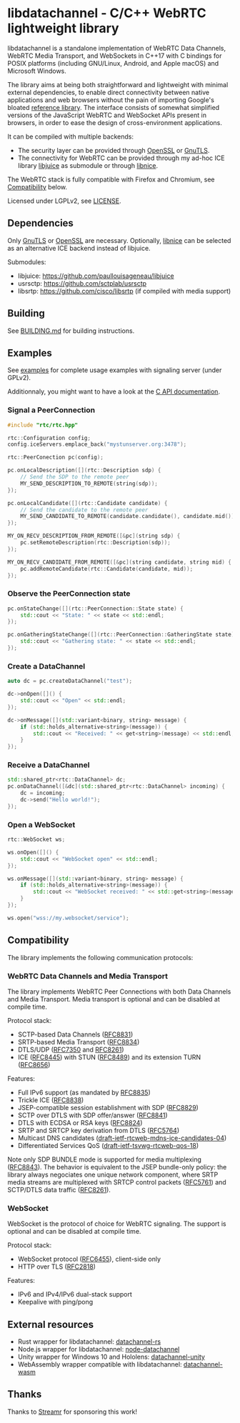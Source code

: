 # libdatachannel - C/C++ WebRTC lightweight library

libdatachannel is a standalone implementation of WebRTC Data Channels, WebRTC Media Transport, and WebSockets in C++17 with C bindings for POSIX platforms (including GNU/Linux, Android, and Apple macOS) and Microsoft Windows.

The library aims at being both straightforward and lightweight with minimal external dependencies, to enable direct connectivity between native applications and web browsers without the pain of importing Google's bloated [reference library](https://webrtc.googlesource.com/src/). The interface consists of somewhat simplified versions of the JavaScript WebRTC and WebSocket APIs present in browsers, in order to ease the design of cross-environment applications.

It can be compiled with multiple backends:
- The security layer can be provided through [OpenSSL](https://www.openssl.org/) or [GnuTLS](https://www.gnutls.org/).
- The connectivity for WebRTC can be provided through my ad-hoc ICE library [libjuice](https://github.com/paullouisageneau/libjuice) as submodule or through [libnice](https://github.com/libnice/libnice).

The WebRTC stack is fully compatible with Firefox and Chromium, see [Compatibility](#Compatibility) below.

Licensed under LGPLv2, see [LICENSE](https://github.com/paullouisageneau/libdatachannel/blob/master/LICENSE).

## Dependencies

Only [GnuTLS](https://www.gnutls.org/) or [OpenSSL](https://www.openssl.org/) are necessary. Optionally, [libnice](https://nice.freedesktop.org/) can be selected as an alternative ICE backend instead of libjuice.

Submodules:
- libjuice: https://github.com/paullouisageneau/libjuice
- usrsctp: https://github.com/sctplab/usrsctp
- libsrtp: https://github.com/cisco/libsrtp (if compiled with media support)

## Building

See [BUILDING.md](https://github.com/paullouisageneau/libdatachannel/blob/master/BUILDING.md) for building instructions.

## Examples

See [examples](https://github.com/paullouisageneau/libdatachannel/blob/master/examples/) for complete usage examples with signaling server (under GPLv2).

Additionnaly, you might want to have a look at the [C API documentation](https://github.com/paullouisageneau/libdatachannel/blob/master/DOC.md).

### Signal a PeerConnection

```cpp
#include "rtc/rtc.hpp"
```

```cpp
rtc::Configuration config;
config.iceServers.emplace_back("mystunserver.org:3478");

rtc::PeerConection pc(config);

pc.onLocalDescription([](rtc::Description sdp) {
    // Send the SDP to the remote peer
    MY_SEND_DESCRIPTION_TO_REMOTE(string(sdp));
});

pc.onLocalCandidate([](rtc::Candidate candidate) {
    // Send the candidate to the remote peer
    MY_SEND_CANDIDATE_TO_REMOTE(candidate.candidate(), candidate.mid());
});

MY_ON_RECV_DESCRIPTION_FROM_REMOTE([&pc](string sdp) {
    pc.setRemoteDescription(rtc::Description(sdp));
});

MY_ON_RECV_CANDIDATE_FROM_REMOTE([&pc](string candidate, string mid) {
    pc.addRemoteCandidate(rtc::Candidate(candidate, mid));
});
```

### Observe the PeerConnection state

```cpp
pc.onStateChange([](rtc::PeerConnection::State state) {
    std::cout << "State: " << state << std::endl;
});

pc.onGatheringStateChange([](rtc::PeerConnection::GatheringState state) {
    std::cout << "Gathering state: " << state << std::endl;
});
```

### Create a DataChannel

```cpp
auto dc = pc.createDataChannel("test");

dc->onOpen([]() {
    std::cout << "Open" << std::endl;
});

dc->onMessage([](std::variant<binary, string> message) {
    if (std::holds_alternative<string>(message)) {
        std::cout << "Received: " << get<string>(message) << std::endl;
    }
});
```

### Receive a DataChannel

```cpp
std::shared_ptr<rtc::DataChannel> dc;
pc.onDataChannel([&dc](std::shared_ptr<rtc::DataChannel> incoming) {
    dc = incoming;
    dc->send("Hello world!");
});
```

### Open a WebSocket

```cpp
rtc::WebSocket ws;

ws.onOpen([]() {
    std::cout << "WebSocket open" << std::endl;
});

ws.onMessage([](std::variant<binary, string> message) {
    if (std::holds_alternative<string>(message)) {
        std::cout << "WebSocket received: " << std::get<string>(message) << endl;
    }
});

ws.open("wss://my.websocket/service");
```

## Compatibility

The library implements the following communication protocols:

### WebRTC Data Channels and Media Transport

The library implements WebRTC Peer Connections with both Data Channels and Media Transport. Media transport is optional and can be disabled at compile time.

Protocol stack:
- SCTP-based Data Channels ([RFC8831](https://tools.ietf.org/html/rfc8831))
- SRTP-based Media Transport ([RFC8834](https://tools.ietf.org/html/rfc8834))
- DTLS/UDP ([RFC7350](https://tools.ietf.org/html/rfc7350) and [RFC8261](https://tools.ietf.org/html/rfc8261))
- ICE ([RFC8445](https://tools.ietf.org/html/rfc8445)) with STUN ([RFC8489](https://tools.ietf.org/html/rfc8489)) and its extension TURN ([RFC8656](https://tools.ietf.org/html/rfc8656))

Features:
- Full IPv6 support (as mandated by [RFC8835](https://tools.ietf.org/html/rfc8835))
- Trickle ICE ([RFC8838](https://tools.ietf.org/html/rfc8838))
- JSEP-compatible session establishment with SDP ([RFC8829](https://tools.ietf.org/html/rfc8829))
- SCTP over DTLS with SDP offer/answer ([RFC8841](https://tools.ietf.org/html/rfc8841))
- DTLS with ECDSA or RSA keys ([RFC8824](https://tools.ietf.org/html/rfc8827))
- SRTP and SRTCP key derivation from DTLS ([RFC5764](https://tools.ietf.org/html/rfc5764))
- Multicast DNS candidates ([draft-ietf-rtcweb-mdns-ice-candidates-04](https://tools.ietf.org/html/draft-ietf-rtcweb-mdns-ice-candidates-04))
- Differentiated Services QoS ([draft-ietf-tsvwg-rtcweb-qos-18](https://tools.ietf.org/html/draft-ietf-tsvwg-rtcweb-qos-18))

Note only SDP BUNDLE mode is supported for media multiplexing ([RFC8843](https://tools.ietf.org/html/rfc8843)). The behavior is equivalent to the JSEP bundle-only policy: the library always negociates one unique network component, where SRTP media streams are multiplexed with SRTCP control packets ([RFC5761](https://tools.ietf.org/html/rfc5761)) and SCTP/DTLS data traffic ([RFC8261](https://tools.ietf.org/html/rfc8261)).

### WebSocket

WebSocket is the protocol of choice for WebRTC signaling. The support is optional and can be disabled at compile time.

Protocol stack:
- WebSocket protocol ([RFC6455](https://tools.ietf.org/html/rfc6455)), client-side only
- HTTP over TLS ([RFC2818](https://tools.ietf.org/html/rfc2818))

Features:
- IPv6 and IPv4/IPv6 dual-stack support
- Keepalive with ping/pong

## External resources
- Rust wrapper for libdatachannel: [datachannel-rs](https://github.com/lerouxrgd/datachannel-rs)
- Node.js wrapper for libdatachannel: [node-datachannel](https://github.com/murat-dogan/node-datachannel)
- Unity wrapper for Windows 10 and Hololens: [datachannel-unity](https://github.com/hanseuljun/datachannel-unity)
- WebAssembly wrapper compatible with libdatachannel: [datachannel-wasm](https://github.com/paullouisageneau/datachannel-wasm)

## Thanks

Thanks to [Streamr](https://streamr.network/) for sponsoring this work!

